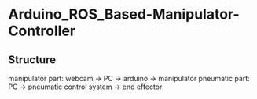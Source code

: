 # Arduino_ROS_Based-Manipulator-Controller
## Structure
manipulator part: webcam -> PC -> arduino -> manipulator
pneumatic part: PC -> pneumatic control system -> end effector
